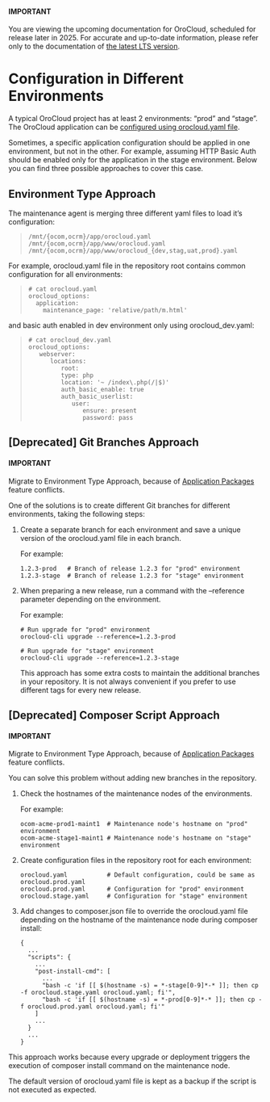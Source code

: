 #### IMPORTANT
You are viewing the upcoming documentation for OroCloud, scheduled for release later in 2025. For accurate and up-to-date information, please refer only to the documentation of <a href="https://doc.oroinc.com/cloud/" target="_blank">the latest LTS version</a>.

# Configuration in Different Environments

A typical OroCloud project has at least 2 environments: “prod” and “stage”. The OroCloud application can be <a href="https://doc.oroinc.com/cloud/maintenance/advanced-use/" target="_blank">configured using orocloud.yaml file</a>.

Sometimes, a specific application configuration should be applied in one environment, but not in the other.
For example, assuming HTTP Basic Auth should be enabled only for the application in the stage environment. Below you can find three possible approaches to cover this case.

<a id="orocloud-diff-environments-environment-type-approach"></a>

## Environment Type Approach

The maintenance agent is merging three different yaml files to load it’s configuration:

> ```none
> /mnt/{ocom,ocrm}/app/orocloud.yaml
> /mnt/{ocom,ocrm}/app/www/orocloud.yaml
> /mnt/{ocom,ocrm}/app/www/orocloud_{dev,stag,uat,prod}.yaml
> ```

For example, orocloud.yaml file in the repository root contains common configuration for all environments:

> ```none
> # cat orocloud.yaml
> orocloud_options:
>   application:
>     maintenance_page: 'relative/path/m.html'
> ```

and basic auth enabled in dev environment only using orocloud_dev.yaml:

> ```none
> # cat orocloud_dev.yaml
> orocloud_options:
>    webserver:
>       locations:
>          root:
>          type: php
>          location: '~ /index\.php(/|$)'
>          auth_basic_enable: true
>          auth_basic_userlist:
>             user:
>                ensure: present
>                password: pass
> ```

## [Deprecated] Git Branches Approach

#### IMPORTANT
Migrate to Environment Type Approach, because of [Application Packages](run-upgrades.md#orocloud-maintenance-use-upgrade) feature conflicts.

One of the solutions is to create different Git branches for different environments, taking the following steps:

1. Create a separate branch for each environment and save a unique version of the orocloud.yaml file in each branch.

   For example:
   ```none
   1.2.3-prod   # Branch of release 1.2.3 for "prod" environment
   1.2.3-stage  # Branch of release 1.2.3 for "stage" environment
   ```
2. When preparing a new release, run a command with the –reference parameter depending on the environment.

   For example:
   ```none
   # Run upgrade for "prod" environment
   orocloud-cli upgrade --reference=1.2.3-prod

   # Run upgrade for "stage" environment
   orocloud-cli upgrade --reference=1.2.3-stage
   ```

   This approach has some extra costs to maintain the additional branches in your repository. It is not always convenient if you prefer to use different tags for every new release.

## [Deprecated] Composer Script Approach

#### IMPORTANT
Migrate to Environment Type Approach, because of [Application Packages](run-upgrades.md#orocloud-maintenance-use-upgrade) feature conflicts.

You can solve this problem without adding new branches in the repository.

1. Check the hostnames of the maintenance nodes of the environments.

   For example:
   ```none
   ocom-acme-prod1-maint1  # Maintenance node's hostname on "prod" environment
   ocom-acme-stage1-maint1 # Maintenance node's hostname on "stage" environment
   ```
2. Create configuration files in the repository root for each environment:
   ```none
   orocloud.yaml           # Default configuration, could be same as orocloud.prod.yaml
   orocloud.prod.yaml      # Configuration for "prod" environment
   orocloud.stage.yaml     # Configuration for "stage" environment
   ```
3. Add changes to composer.json file to override the orocloud.yaml file depending on the hostname of the maintenance node during composer install:
   ```none
   {
     ...
     "scripts": {
       ...
       "post-install-cmd": [
         ...
         "bash -c 'if [[ $(hostname -s) = *-stage[0-9]*-* ]]; then cp -f orocloud.stage.yaml orocloud.yaml; fi'",
         "bash -c 'if [[ $(hostname -s) = *-prod[0-9]*-* ]]; then cp -f orocloud.prod.yaml orocloud.yaml; fi'"
       ]
       ...
     }
     ...
   }
   ```

This approach works because every upgrade or deployment triggers the execution of composer install command on the maintenance node.

The default version of orocloud.yaml file is kept as a backup if the script is not executed as expected.
